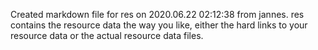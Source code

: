 Created markdown file for res on 2020.06.22 02:12:38 from jannes.
res contains the resource data the way you like, either the hard links to your resource data or the actual resource data files.
